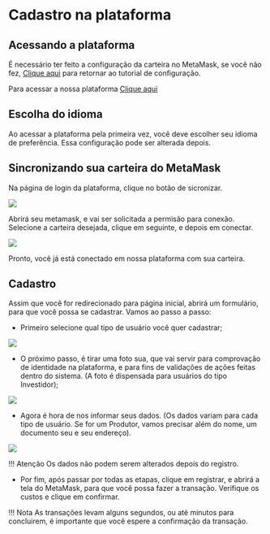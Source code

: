 # Cadastro na plataforma

## Acessando a plataforma

É necessário ter feito a configuração da carteira no MetaMask, se você não fez, <a href='https://sintrop.readthedocs.io/pt/latest/2.Como%20funciona%20o%20MetaMask/'>Clique aqui</a> para retornar ao tutorial de configuração. 

Para acessar a nossa plataforma <a href='https://v3-sintrop.netlify.app/' target='_blank'>Clique aqui</a>

## Escolha do idioma

Ao acessar a plataforma pela primeira vez, você deve escolher seu idioma de preferência. Essa configuração pode ser alterada depois.

## Sincronizando sua carteira do MetaMask

Na página de login da plataforma, clique no botão de sicronizar.

<img src='https://user-images.githubusercontent.com/79549809/217957387-281c15b3-e27b-45e6-bbec-83318fbbf9b2.png'/> 

Abrirá seu metamask, e vai ser solicitada a permisão para conexão. Selecione a carteira desejada, clique em seguinte, e depois em conectar.

<img src='https://ipfs.io/ipfs/QmayGJUwk83mfxK1jgioYd53V8CXBbwqBXBkUB6Wwp3XLB'/> 

Pronto, você já está conectado em nossa plataforma com sua carteira.

## Cadastro

Assim que você for redirecionado para página inicial, abrirá um formulário, para que você possa se cadastrar. Vamos ao passo a passo:  

- Primeiro selecione qual tipo de usuário você quer cadastrar; 
<img src='https://ipfs.io/ipfs/QmQ17Jph5R6osgfTcZ3psL3wUgGURpKF34iMS4yek2GmP8'/> 

- O próximo passo, é tirar uma foto sua, que vai servir para comprovação de identidade na plataforma, e para fins de validações de ações feitas dentro do sistema. (A foto é dispensada para usuários do tipo Investidor);  
<img src='https://ipfs.io/ipfs/QmYZqjc15Sapnejcf43LmNQ7QEHDNxvRrQsRU4zMApEPER'/> 

- Agora é hora de nos informar seus dados. (Os dados variam para cada tipo de usuário. Se for um Produtor, vamos precisar além do nome, um documento seu e seu endereço).
<img src='https://ipfs.io/ipfs/Qmen7tkCRevHPpBUUXnkmCjyH7gBWUXNo2UAW3YpaWokjW'/>

!!! Atenção
    Os dados não podem serem alterados depois do registro.

- Por fim, após passar por todas as etapas, clique em registrar, e abrirá a tela do MetaMask, para que você possa fazer a transação. Verifique os custos e clique em confirmar.

!!! Nota
    As transações levam alguns segundos, ou até minutos para concluirem, é importante que você espere a confirmação da transação.